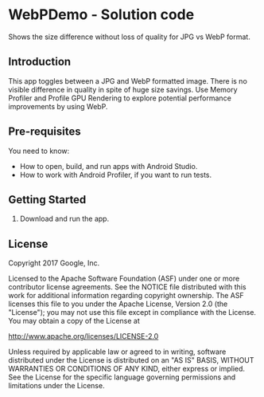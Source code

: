 WebPDemo - Solution code
=============================

Shows the size difference without loss of quality for
JPG vs WebP format.

Introduction
------------

This app toggles between a JPG and WebP formatted image.
There is no visible difference in quality in spite of huge
size savings. Use Memory Profiler and Profile GPU Rendering
to explore potential performance improvements by using WebP.

Pre-requisites
--------------

You need to know:
- How to open, build, and run apps with Android Studio.
- How to work with Android Profiler, if you want to run tests.

Getting Started
---------------

1. Download and run the app.

License
-------

Copyright 2017 Google, Inc.

Licensed to the Apache Software Foundation (ASF) under one or more contributor
license agreements.  See the NOTICE file distributed with this work for
additional information regarding copyright ownership.  The ASF licenses this
file to you under the Apache License, Version 2.0 (the "License"); you may not
use this file except in compliance with the License.  You may obtain a copy of
the License at

  http://www.apache.org/licenses/LICENSE-2.0

Unless required by applicable law or agreed to in writing, software
distributed under the License is distributed on an "AS IS" BASIS, WITHOUT
WARRANTIES OR CONDITIONS OF ANY KIND, either express or implied.  See the
License for the specific language governing permissions and limitations under
the License.
